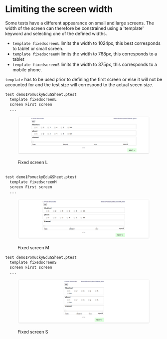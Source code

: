 # Limiting the screen width

Some tests have a different appearance on small and large screens. The width of the screen can therefore be constrained using a 'template' keyword and selecting one of the defined widths.

* `template fixedscreenL` limits the width to 1024px, this best corresponds to tablet or small screen.
* `template fixedscreenM` limits the width to 768px, this corresponds to a tablet
* `template fixedscreenS` limits the width to 375px, this corresponds to a mobile phone.

`template` has to be used prior to defining the first screen or else it will not be accounted for and the test size will correspond to the actual sceen size.

```
test demo1PomuckyEduGSheet.ptest
  template fixedscreenL
  screen First screen
  ...
```

<figure><img src="../../.gitbook/assets/image (38).png" alt=""><figcaption><p>Fixed screen L</p></figcaption></figure>

```

test demo1PomuckyEduGSheet.ptest
  template fixedscreenM
  screen First screen
  ...
```

<figure><img src="../../.gitbook/assets/image (3).png" alt=""><figcaption><p>Fixed screen M</p></figcaption></figure>

```
test demo1PomuckyEduGSheet.ptest
  template fixedscreenS
  screen First screen
  ...
```

<figure><img src="../../.gitbook/assets/image (33).png" alt=""><figcaption><p>Fixed screen S</p></figcaption></figure>
